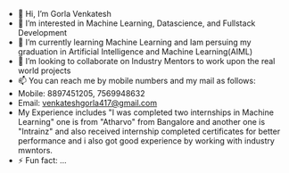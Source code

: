 - 👋 Hi, I’m Gorla Venkatesh
- 👀 I’m interested in Machine Learning, Datascience, and Fullstack Development
- 🌱 I’m currently learning Machine Learning and Iam persuing my graduation in Artificial Intelligence and Machine Learning(AIML)
- 💞️ I’m looking to collaborate on Industry Mentors to work upon the real world projects
- 📫 You can reach me by mobile numbers and my mail as follows:
- Mobile: 8897451205, 7569948632
- Email: venkateshgorla417@gmail.com
- My Experience includes "I was completed two internships in Machine Learning" one is from "Atharvo" from Bangalore and another one is "Intrainz" and also received internship completed certificates for better performance and i also got good experience by working with industry mwntors.
- ⚡ Fun fact: ...

<!---
venkatesh89357/venkatesh89357 is a ✨ special ✨ repository because its `README.md` (this file) appears on your GitHub profile.
You can click the Preview link to take a look at your changes.
--->
